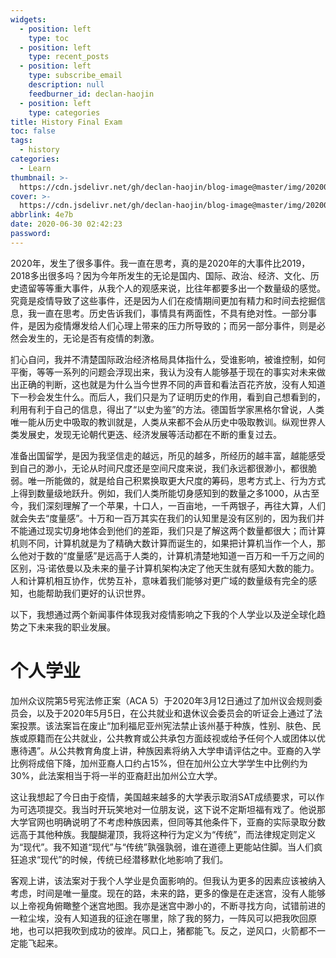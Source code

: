 ```yaml
---
widgets:
  - position: left
    type: toc
  - position: left
    type: recent_posts
  - position: left
    type: subscribe_email
    description: null
    feedburner_id: declan-haojin
  - position: left
    type: categories
title: History Final Exam
toc: false
tags:
  - history
categories:
  - Learn
thumbnail: >-
  https://cdn.jsdelivr.net/gh/declan-haojin/blog-image@master/img/20200629232402.png
cover: >-
  https://cdn.jsdelivr.net/gh/declan-haojin/blog-image@master/img/20200629232402.png
abbrlink: 4e7b
date: 2020-06-30 02:42:23
password:
---
```


2020年，发生了很多事件。我一直在思考，真的是2020年的大事件比2019，2018多出很多吗？因为今年所发生的无论是国内、国际、政治、经济、文化、历史遗留等等重大事件，从我个人的观感来说，比往年都要多出一个数量级的感觉。究竟是疫情导致了这些事件，还是因为人们在疫情期间更加有精力和时间去挖掘信息，我一直在思考。历史告诉我们，事情具有两面性，不具有绝对性。一部分事件，是因为疫情爆发给人们心理上带来的压力所导致的；而另一部分事件，则是必然会发生的，无论是否有疫情的刺激。

<!--more-->

扪心自问，我并不清楚国际政治经济格局具体指什么，受谁影响，被谁控制，如何平衡，等等一系列的问题会浮现出来，我认为没有人能够基于现在的事实对未来做出正确的判断，这也就是为什么当今世界不同的声音和看法百花齐放，没有人知道下一秒会发生什么。而后人，我们只是为了证明历史的作用，看到自己想看到的，利用有利于自己的信息，得出了“以史为鉴”的方法。德国哲学家黑格尔曾说，人类唯一能从历史中吸取的教训就是，人类从来都不会从历史中吸取教训。纵观世界人类发展史，发现无论朝代更迭、经济发展等活动都在不断的重复过去。

准备出国留学，是因为我坚信走的越远，所见的越多，所经历的越丰富，越能感受到自己的渺小，无论从时间尺度还是空间尺度来说，我们永远都很渺小，都很脆弱。唯一所能做的，就是给自己积累换取更大尺度的筹码，思考方式上、行为方式上得到数量级地跃升。例如，我们人类所能切身感知到的数量之多1000，从古至今，我们深刻理解了一个苹果，十口人，一百亩地，一千两银子，再往大算，人们就会失去“度量感”。十万和一百万其实在我们的认知里是没有区别的，因为我们并不能通过现实切身地体会到他们的差距，我们只是了解这两个数量都很大；而计算机则不同，计算机就是为了精确大数计算而诞生的，如果把计算机当作一个人，那么他对于数的“度量感”是远高于人类的，计算机清楚地知道一百万和一千万之间的区别，冯·诺依曼以及未来的量子计算机架构决定了他天生就有感知大数的能力。人和计算机相互协作，优势互补，意味着我们能够对更广域的数量级有完全的感知，也能帮助我们更好的认识世界。

以下，我想通过两个新闻事件体现我对疫情影响之下我的个人学业以及逆全球化趋势之下未来我的职业发展。

# 个人学业

加州众议院第5号宪法修正案（ACA 5）于2020年3月12日通过了加州议会规则委员会，以及于2020年5月5日，在公共就业和退休议会委员会的听证会上通过了法案投票。该法案旨在废止“加利福尼亚州宪法禁止该州基于种族，性别、肤色、民族或原籍而在公共就业，公共教育或公共承包方面歧视或给予任何个人或团体以优惠待遇”。从公共教育角度上讲，种族因素将纳入大学申请评估之中。亚裔的入学比例将成倍下降，加州亚裔人口约占15%，但在加州公立大学学生中比例约为30%，此法案相当于将一半的亚裔赶出加州公立大学。

这让我想起了今日由于疫情，美国越来越多的大学表示取消SAT成绩要求，可以作为可选项提交。我当时开玩笑地对一位朋友说，这下说不定斯坦福有戏了。他说那大学官网也明确说明了不考虑种族因素，但同等其他条件下，亚裔的实际录取分数远高于其他种族。我醍醐灌顶，我将这种行为定义为“传统”，而法律规定则定义为“现代”。我不知道“现代”与“传统”孰强孰弱，谁在道德上更能站住脚。当人们疯狂追求“现代”的时候，传统已经潜移默化地影响了我们。

客观上讲，该法案对于我个人学业是负面影响的。但我认为更多的因素应该被纳入考虑，时间是唯一量度。现在的路，未来的路，更多的像是在走迷宫，没有人能够以上帝视角俯瞰整个迷宫地图。我亦是迷宫中渺小的，不断寻找方向，试错前进的一粒尘埃，没有人知道我的征途在哪里，除了我的努力，一阵风可以把我吹回原地，也可以把我吹到成功的彼岸。风口上，猪都能飞。反之，逆风口，火箭都不一定能飞起来。